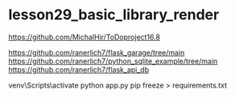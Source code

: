 # lesson29_basic_library_render
https://github.com/MichalHir/ToDoproject16.8

https://github.com/ranerlich7/flask_garage/tree/main
https://github.com/ranerlich7/python_sqlite_example/tree/main
https://github.com/ranerlich7/flask_api_db

venv\Scripts\activate
python app.py
pip freeze > requirements.txt